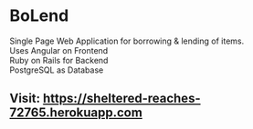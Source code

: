 # BoLend
Single Page Web Application for borrowing & lending of items.<br>
Uses Angular on Frontend<br>
Ruby on Rails for Backend<br>
PostgreSQL as Database<br>

## Visit: https://sheltered-reaches-72765.herokuapp.com
